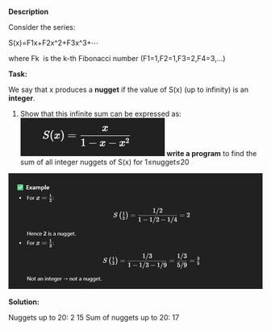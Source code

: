 **Description**

Consider the series:

S(x)=F1x+F2x^2+F3x^3+⋯

where Fk  is the k-th Fibonacci number (F1=1,F2=1,F3=2,F4=3,…)

**Task:**

We say that x produces a **nugget** if the value of S(x) (up to infinity) is an **integer**.

1. Show that this infinite sum can be expressed as:
![alt text](image.png)
**write a program** to find the sum of all integer nuggets of S(x) for 1≤nugget≤20

![alt text](image-1.png)

**Solution:**

Nuggets up to 20:
2 15
Sum of nuggets up to 20: 17